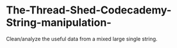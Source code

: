 # The-Thread-Shed-Codecademy-String-manipulation-
Clean/analyze the useful data from a mixed large single string.
